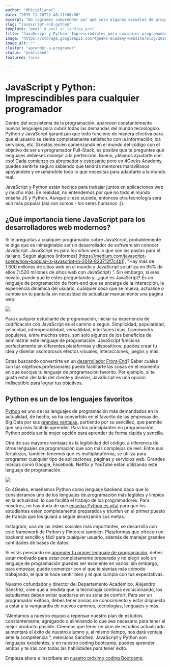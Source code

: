 ```yaml
---
author: "MRiciglianoC"
date: "2019-11-20T22:48:11+00:00"
excerpt: "No logramos comprender por qué solo algunas escuelas de programación enseñan un combinación de JS y Python en un solo programa"
slug: "javascript-and-python"
template: "post" # post or landing_post
title: "JavaScript y Python: Imprescindibles para cualquier programador"
image: "https://storage.googleapis.com/4geeks-academy-website/blog/2019/11/JSandPython-768x552.jpg"
image_alt: ""
cluster: "aprender-a-programar"
status: "published"
featured: false

---
```


# **JavaScript y Python: Imprescindibles para cualquier programador**

Dentro del ecosistema de la programación, aparecen constantemente nuevos lenguajes para cubrir todas las demandas del mundo tecnológico. Python y JavaScript garantizan que todo funcione de manera efectiva para que el usuario se sienta completamente satisfecho con la información, los servicios, etc. Si estás recién comenzando en el mundo del código con el objetivo de ser un programador Full-Stack, es posible que te preguntes qué lenguajes debieses manejar a la perfección. Bueno, ¡déjanos ayudarte con eso! [Cada comienzo es abrumador y estresante](/us/learn-to-code/feelings-learning-coding) pero en 4Geeks Academy, puedes sentirte seguro sabiendo que tendrás mentores maravillosos apoyándote y enseñándote todo lo que necesitas para adaptarte a la mundo real.

JavaScript y Python están hechos para trabajar juntos en aplicaciones web y mucho más. En realidad, no entendemos por qué no todo el mundo enseña JS y Python. Aunque si eso sucede, entonces otra tecnología será aún más popular (así son somos - los seres humanos :)).

## **¿Qué importancia tiene JavaScript para los desarrolladores web modernos?**


Si le preguntas a cualquier programador sobre JavaScript, probablemente te diga que es inimaginable ser un desarrollador de software sin conocer JavaScript. JavaScript es para los sitios web lo que son las pastas para el italiano. Según algunos [informes] (https://medium.com/javascript-scene/how-popular-is-javascript-in-2019-823712f7c4b1), "Hay más de 1.600 millones de sitios web en el mundo y JavaScript se utiliza en 95% de ellos (1.520 millones de sitios web con JavaScript) ”. Sin embargo, si eres novato, puede que te estés preguntando y...¿qué es JavaScript? Es un lenguaje de programación de front-end que se encarga de la interacción, la experiencia dinámica del usuario, cualquier cosa que se mueva, actualice o cambie en tu pantalla sin necesidad de actualizar manualmente una página web.


![](https://storage.googleapis.com/4geeks-academy-website/blog/2019/11/js22-300x153.jpg)

Para cualquier estudiante de programación, iniciar su experiencia de codificación con JavaScript es el camino a seguir. Simplicidad, popularidad, velocidad, interoperabilidad, versatilidad, interfaces ricas, frameworks populares, entre muchos otros, son solo algunos de los beneficios de administrar este lenguaje de programación. JavaScript funciona perfectamente en diferentes plataformas y dispositivos; puedes crear tu idea y diseñar asombrosos efectos visuales, interacciones, juegos y más.


Estas buscando convertirte en un [desarrollador Front-End](https://www.techopedia.com/definition/29569/front-end-developer)? Saber cuáles son tus objetivos profesionales puede facilitarte las cosas en el momento en que escojas tu lenguaje de programación favorito. Por ejemplo, si te gusta estar del lado del cliente y diseñar, JavaScript es una opción indiscutible para lograr tus objetivos.

## **Python es un de los lenguajes favoritos**


[Python](https://hackernoon.com/could-pythons-popularity-outperform-javascript-in-the-next-five-years-abed4e307224) es uno de los lenguajes de programación más demandados en la actualidad, de hecho, se ha convertido en el favorito de las empresas de Big Data por sus [grandes ventajas,](https://skillcrush.com/2019/06/21/what-is-python/) partiendo por su sencillez, que permite que sea más fácil de aprender. Para los principiantes en programación, Python podría ser la mejor opción para aprender de forma rápida y sencilla.

Otra de sus mayores ventajas es la legibilidad del código, a diferencia de otros lenguajes de programación que son más complejos de leer. Entre sus fortalezas, también tenemos que es multiplataforma, se utiliza para programar cualquier tipo de aplicaciones, páginas y servicios web. Grandes marcas como Google, Facebook, Netflix y YouTube están utilizando este lenguaje de programación.

![](https://storage.googleapis.com/4geeks-academy-website/blog/2019/11/js22-300x153.jpg)

En 4Geeks, enseñamos Python como lenguaje backend dado que lo consideramos uno de los lenguajes de programación más legibles y limpios en la actualidad, lo que facilita el trabajo de los programadores. Para nosotros, no hay duda de que [enseñar Python es vital](/us/coding-bootcamps/why-we-teach-python-4geeks) para que los estudiantes estén completamente preparados y triunfen en el primer puesto de trabajo que los guiará a seguir alcanzando sus metas.

Instagram, una de las redes sociales más importantes, se desarrolla con este framework de Python y Pinterest también. Plataformas que ofrecen un backend sencillo y fácil para cualquier usuario, además de manejar grandes cantidades de bases de datos.

Si estás pensando en [aprender tu primer lenguaje de programación](/us/coding-bootcamps/coding-bootcamp-syllabus-matters), debes estar motivado para estar completamente preparado y no elegir solo un lenguaje de programación ¡puedes ser excelente en varios! sin embargo, para empezar, puede comenzar con el que te sientas más cómodo trabajando, el que te hace sentir bien y el que cumpla con tus expectativas.

Nuestro cofundador y director del Departamento Académico, Alejandro Sánchez, cree que a medida que la tecnología continúa evolucionando, los estudiantes deben evitar quedarse en su zona de confort. Para ser un programador exitoso, debes tener ansias de conocimiento y estar dispuesto a estar a la vanguardia de nuevos caminos, tecnologías, lenguajes y más.

“Alentamos a nuestro equipo a repensar nuestro plan de estudios constantemente, agregando o eliminando lo que sea necesario para tener el mejor producto posible. Creemos que tener un plan de estudios actualizado aumentará el éxito de nuestro alumno y, al mismo tiempo, nos dará ventaja ante la competencia ”, menciona Sánchez. JavaScript y Python son lenguajes excelentes, y en nuestro coding bootcamp, puedes aprender ambos y te irás con todas las habilidades para tener éxito.



Empieza ahora e inscríbete en [nuestro próximo coding Bootcamp](/apply).

